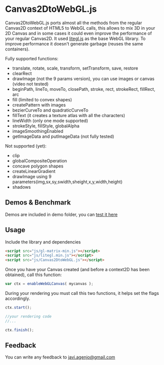 Canvas2DtoWebGL.js
==================

Canvas2DtoWebGL.js ports almost all the methods from the regular Canvas2D context of HTML5 to WebGL calls, this allows to mix 3D in your 2D Canvas and in some cases it could even improve the performance of your regular Canvas2D.
It used [litegl.js](https://github.com/jagenjo/litegl.js) as the base WebGL library.
To improve performance it doesn't generate garbage (reuses the same containers).

Fully supported functions:

 * translate, rotate, scale, transform, setTransform, save, restore
 * clearRect
 * drawImage (not the 9 params version), you can use images or canvas (video not tested)
 * beginPath, lineTo, moveTo, closePath, stroke, rect, strokeRect, fillRect, arc
 * fill (limited to convex shapes)
 * createPattern with images
 * bezierCurveTo and quadraticCurveTo
 * fillText (it creates a texture atlas with all the characters)
 * lineWidth (only one mode supported)
 * strokeStyle, fillStyle, globalAlpha
 * imageSmoothingEnabled
 * getImageData and putImageData (not fully tested)

Not supported (yet):
 * clip
 * globalCompositeOperation
 * concave polygon shapes
 * createLinearGradient
 * drawImage using 9 parameters(img,sx,sy,swidth,sheight,x,y,width,height)
 * shadows

Demos & Benchmark
-----------------
Demos are included in demo folder, you can [test it here](http://tamats.com/projects/canvas2DtoWebGL/demo)

Usage
-----

Include the library and dependencies
```html
<script src="js/gl-matrix-min.js"></script>
<script src="js/litegl.min.js"></script>
<script src="js/Canvas2DtoWebGL.js"></script>
```

Once you have your Canvas created (and before a context2D has been obtained), call this function:
```js
var ctx = enableWebGLCanvas( mycanvas );
```

During your rendering you must call this two functions, it helps set the flags accordingly.
```js
ctx.start();

//your rendering code
//...

ctx.finish();
```

Feedback
--------

You can write any feedback to javi.agenjo@gmail.com

